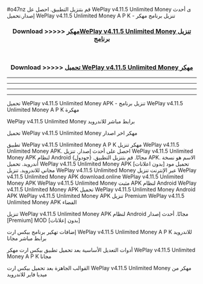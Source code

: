 #o47nz قم بتنزيل التطبيق. احصل عل WePlay v4.11.5 Unlimited Money  ى أحدث إصدار.تحميل WePlay v4.11.5 Unlimited Money  A P K - تنزيل برنامج مهكر



<div align="center">
<h3>Download >>>>> <a href="https://ar-sites.web.app/?ar= WePlay v4.11.5 Unlimited Money ">مهكرWePlay v4.11.5 Unlimited Money  تنزيل برنامج</a></h3><br>

<h3>Download >>>>> <a href="https://ar-sites.web.app/?ar= WePlay v4.11.5 Unlimited Money ">تحميل WePlay v4.11.5 Unlimited Money  مهكر</a></h3>
</div>


----------------------------------------------------------

----------------------------------------------------------

----------------------------------------------------------

----------------------------------------------------------


تحميل WePlay v4.11.5 Unlimited Money  APK - تنزيل برنامج WePlay v4.11.5 Unlimited Money  A P K مهكرة

WePlay v4.11.5 Unlimited Money  برابط مباشر للاندرويد

تحميل WePlay v4.11.5 Unlimited Money  مهكر اخر اصدار

تطبيق WePlay v4.11.5 Unlimited Money  A P K مهكر
تنزيل WePlay v4.11.5 Unlimited Money  APK. احصل على أحدث إصدار.
تنزيل WePlay v4.11.5 Unlimited Money  APK لنظام Android مجانًا.
قم بتنزيل التطبيق. {جودول} APK. الاسم هو نسخة أندرويد.
تحميل WePlay v4.11.5 Unlimited Money  APK [بدون اعلانات]
تحميل مود مجاني للاندرويد.
تنزيل WePlay v4.11.5 Unlimited Money  عبر الإنترنت
تنزيل WePlay v4.11.5 Unlimited Money  APK
download.online WePlay v4.11.5 Unlimited Money  APK
WePlay v4.11.5 Unlimited Money  مثبت APK لنظام Android
WePlay v4.11.5 Unlimited Money  APK
تحميل WePlay v4.11.5 Unlimited Money  Android APK
WePlay v4.11.5 Unlimited Money  APK تنزيل Premium
WePlay v4.11.5 Unlimited Money  APK الفضاء

تنزيل WePlay v4.11.5 Unlimited Money  APK لنظام Android مجانًا. أحدث إصدار [Premium] MOD [بدون إعلانات]

إضافات تهكير برنامج بيكس ارت WePlay v4.11.5 Unlimited Money  A P K للاندرويد برابط مباشر مجانا

أدوات التعديل الأساسية بعد تحميل تطبيق بيكس ارت مهكر WePlay v4.11.5 Unlimited Money  A P K مجانا

القوالب الجاهزة بعد تحميل بيكس ارت WePlay v4.11.5 Unlimited Money  مهكر من ميديا فاير للاندرويد



